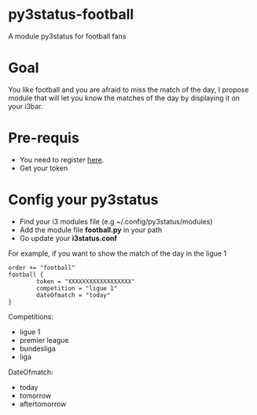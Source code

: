 # py3status-football
A module py3status for football fans

# Goal

You like football and you are afraid to miss the match of the day, I propose module that will let you know the matches of the day by displaying it on your i3bar.

# Pre-requis

- You need to register [here](https://www.football-data.org/client/register).
- Get your token

# Config your py3status
- Find your i3 modules file (e.g ~/.config/py3status/modules)
- Add the module file **football.py** in your path
- Go update your **i3status.conf**

For example, if you want to show the match of the day in the ligue 1 
```
order += "football"
football {
       	token = "XXXXXXXXXXXXXXXXXX"
        competition = "ligue 1"
        dateOfmatch = "today"
}
```

Competitions:
- ligue 1
- premier league
- bundesliga
- liga

DateOfmatch:
- today
- tomorrow
- aftertomorrow
